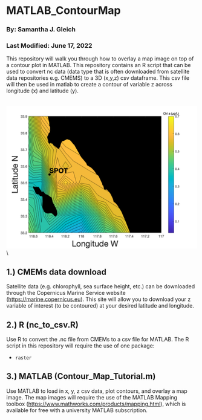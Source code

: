 # MATLAB_ContourMap
### By: Samantha J. Gleich
### Last Modified: June 17, 2022
This repository will walk you through how to overlay a map image on top of a contour plot in MATLAB. This repository contains an R script that can be used to convert nc data (data type that is often downloaded from satellite data repositories e.g. CMEMS) to a 3D (x,y,z) csv dataframe. This csv file will then be used in matlab to create a contour of variable z across longitude (x) and latitude (y).

\
![](static/SPOT_Contour.png)\

## 1.) CMEMs data download
Satellite data (e.g. chlorophyll, sea surface height, etc.) can be downloaded through the Copernicus Marine Service website (https://marine.copernicus.eu). This site will allow you to download your z variable of interest (to be contoured) at your desired latitude and longitude. 

## 2.) R (nc_to_csv.R)
Use R to convert the .nc file from CMEMs to a csv file for MATLAB. The R script in this repository will require the use of one package:
- `raster`

## 3.) MATLAB (Contour_Map_Tutorial.m)
Use MATLAB to load in x, y, z csv data, plot contours, and overlay a map image. The map images will require the use of the MATLAB Mapping toolbox (https://www.mathworks.com/products/mapping.html), which is available for free with a university MATLAB subscription. 
